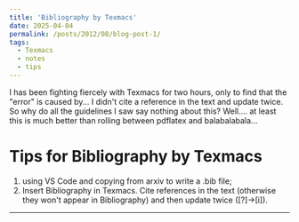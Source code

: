 ```yaml
---
title: 'Bibliography by Texmacs'
date: 2025-04-04
permalink: /posts/2012/08/blog-post-1/
tags:
  - Texmacs
  - notes
  - tips
---
```


I has been fighting fiercely with Texmacs for two hours, only to find that the "error" is caused by... I didn't cite a reference in the text and update twice. So why do all the guidelines I saw say nothing about this? Well.... at least this is much better than rolling between pdflatex and balabalabala...

Tips for Bibliography by Texmacs
======
1. using VS Code and copying from arxiv to write a .bib file; 
2. Insert Bibliography in Texmacs. Cite references in the text (otherwise they won't appear in Bibliography) and then update twice ([?]->[i]).
---

